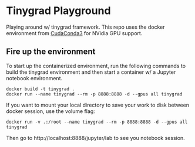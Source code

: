 # Tinygrad Playground
Playing around w/ tinygrad framework. This repo uses the docker environment from [CudaConda3](https://github.com/TtheBC01/CudaConda3) for NVidia GPU support. 

## Fire up the environment 

To start up the containerized environment, run the following commands to build the tinygrad environment and then start a container w/ a Jupyter notebook environment. 

```
docker build -t tinygrad .
docker run --name tinygrad --rm -p 8888:8888 -d --gpus all tinygrad
```

If you want to mount your local directory to save your work to disk between docker session, use the volume flag:

```
docker run -v .:/root --name tinygrad --rm -p 8888:8888 -d --gpus all tinygrad
```

Then go to http://localhost:8888/jupyter/lab to see you notebook session. 